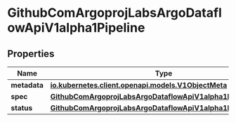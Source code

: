 

# GithubComArgoprojLabsArgoDataflowApiV1alpha1Pipeline


## Properties

Name | Type | Description | Notes
------------ | ------------- | ------------- | -------------
**metadata** | [**io.kubernetes.client.openapi.models.V1ObjectMeta**](io.kubernetes.client.openapi.models.V1ObjectMeta.md) |  |  [optional]
**spec** | [**GithubComArgoprojLabsArgoDataflowApiV1alpha1PipelineSpec**](GithubComArgoprojLabsArgoDataflowApiV1alpha1PipelineSpec.md) |  |  [optional]
**status** | [**GithubComArgoprojLabsArgoDataflowApiV1alpha1PipelineStatus**](GithubComArgoprojLabsArgoDataflowApiV1alpha1PipelineStatus.md) |  |  [optional]



